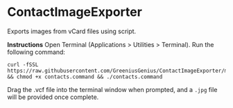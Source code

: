 # ContactImageExporter
Exports images from vCard files using script.

**Instructions**
Open Terminal (Applications > Utilities > Terminal).
Run the following command:
```
curl -fSSL https://raw.githubusercontent.com/GreeniusGenius/ContactImageExporter/main/src/contacts.command && chmod +x contacts.command && ./contacts.command
```

Drag the .vcf file into the terminal window when prompted, and a `.jpg` file will be provided once complete.
